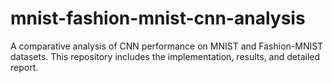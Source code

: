 # mnist-fashion-mnist-cnn-analysis
A comparative analysis of CNN performance on MNIST and Fashion-MNIST datasets. This repository includes the implementation, results, and detailed report.
